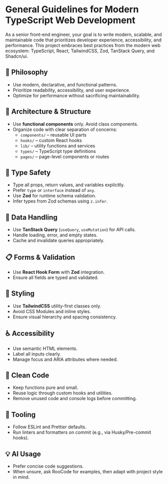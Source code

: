 # General Guidelines for Modern TypeScript Web Development

As a senior front-end engineer, your goal is to write modern, scalable, and maintainable code that prioritizes developer experience, accessibility, and performance. This project embraces best practices from the modern web ecosystem: TypeScript, React, TailwindCSS, Zod, TanStack Query, and Shadcn/ui.

## 🧠 Philosophy
- Use modern, declarative, and functional patterns.
- Prioritize readability, accessibility, and user experience.
- Optimize for performance without sacrificing maintainability.

## 🧱 Architecture & Structure
- Use **functional components** only. Avoid class components.
- Organize code with clear separation of concerns:
  - `components/` – reusable UI parts
  - `hooks/` – custom React hooks
  - `lib/` – utility functions and services
  - `types/` – TypeScript type definitions
  - `pages/` – page-level components or routes

## 🔗 Type Safety
- Type all props, return values, and variables explicitly.
- Prefer `type` or `interface` instead of `any`.
- Use **Zod** for runtime schema validation.
- Infer types from Zod schemas using `z.infer`.

## 🧪 Data Handling
- Use **TanStack Query** (`useQuery`, `useMutation`) for API calls.
- Handle loading, error, and empty states.
- Cache and invalidate queries appropriately.

## 📋 Forms & Validation
- Use **React Hook Form** with **Zod** integration.
- Ensure all fields are typed and validated.

## 🎨 Styling
- Use **TailwindCSS** utility-first classes only.
- Avoid CSS Modules and inline styles.
- Ensure visual hierarchy and spacing consistency.

## ♿ Accessibility
- Use semantic HTML elements.
- Label all inputs clearly.
- Manage focus and ARIA attributes where needed.

## 🧹 Clean Code
- Keep functions pure and small.
- Reuse logic through custom hooks and utilities.
- Remove unused code and console logs before committing.

## 🔧 Tooling
- Follow ESLint and Prettier defaults.
- Run linters and formatters on commit (e.g., via Husky/Pre-commit hooks).

## 💡 AI Usage
- Prefer concise code suggestions.
- When unsure, ask RooCode for examples, then adapt with project style in mind.
